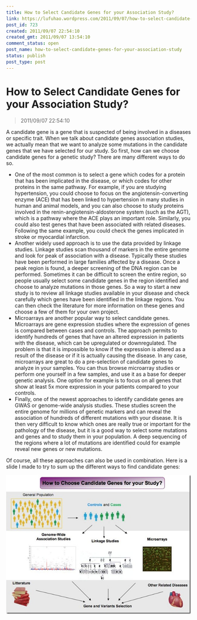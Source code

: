 ```yaml
---
title: How to Select Candidate Genes for your Association Study?
link: https://lufuhao.wordpress.com/2011/09/07/how-to-select-candidate-genes-for-your-association-study/
post_id: 723
created: 2011/09/07 22:54:10
created_gmt: 2011/09/07 13:54:10
comment_status: open
post_name: how-to-select-candidate-genes-for-your-association-study
status: publish
post_type: post
---
```


# How to Select Candidate Genes for your Association Study?

> 2011/09/07 22:54:10

 

A candidate gene is a gene that is suspected of being involved in a diseases or specific trait. When we talk about candidate genes association studies, we actually mean that we want to analyze some mutations in the candidate genes that we have selected for our study. So first, how can we choose candidate genes for a genetic study? There are many different ways to do so. 

  * One of the most common is to select a gene which codes for a protein that has been implicated in the disease, or which codes for other proteins in the same pathway. For example, if you are studying hypertension, you could choose to focus on the angiotensin-converting enzyme (ACE) that has been linked to hypertension in many studies in human and animal models, and you can also choose to study proteins involved in the renin-angiotensin-aldosterone system (such as the AGT), which is a pathway where the ACE plays an important role. Similarly, you could also test genes that have been associated with related diseases. Following the same example, you could check the genes implicated in stroke or myocardial infarction. 
  * Another widely used approach is to use the data provided by linkage studies. Linkage studies scan thousand of markers in the entire genome and look for peak of association with a disease. Typically these studies have been performed in large families affected by a disease. Once a peak region is found, a deeper screening of the DNA region can be performed. Sometimes it can be difficult to screen the entire region, so people usually select some candidate genes in the region identified and choose to analyze mutations in those genes. So a way to start a new study is to review all linkage studies available in your disease and check carefully which genes have been identified in the linkage regions. You can then check the literature for more information on these genes and choose a few of them for your own project. 
  * Microarrays are another popular way to select candidate genes. Microarrays are gene expression studies where the expression of genes is compared between cases and controls. The approach permits to identify hundreds of genes that have an altered expression in patients with the disease, which can be upregulated or downregulated. The problem is that it is impossible to know if the expression is altered as a result of the disease or if it is actually causing the disease. In any case, microarrays are great to do a pre-selection of candidate genes to analyze in your samples. You can thus browse microarray studies or perform one yourself in a few samples, and use it as a base for deeper genetic analysis. One option for example is to focus on all genes that show at least 5x more expression in your patients compared to your controls. 
  * Finally, one of the newest approaches to identify candidate genes are GWAS or genome-wide analysis studies. These studies screen the entire genome for millions of genetic markers and can reveal the association of hundreds of different mutations with your disease. It is then very difficult to know which ones are really true or important for the pathology of the disease, but it is a good way to select some mutations and genes and to study them in your population. A deep sequencing of the regions where a lot of mutations are identified could for example reveal new genes or new mutations. 

Of course, all these approaches can also be used in combination. Here is a slide I made to try to sum up the different ways to find candidate genes: 

![20110907-225410-0001](/assets/images/20110907-225410-0001.jpg)
